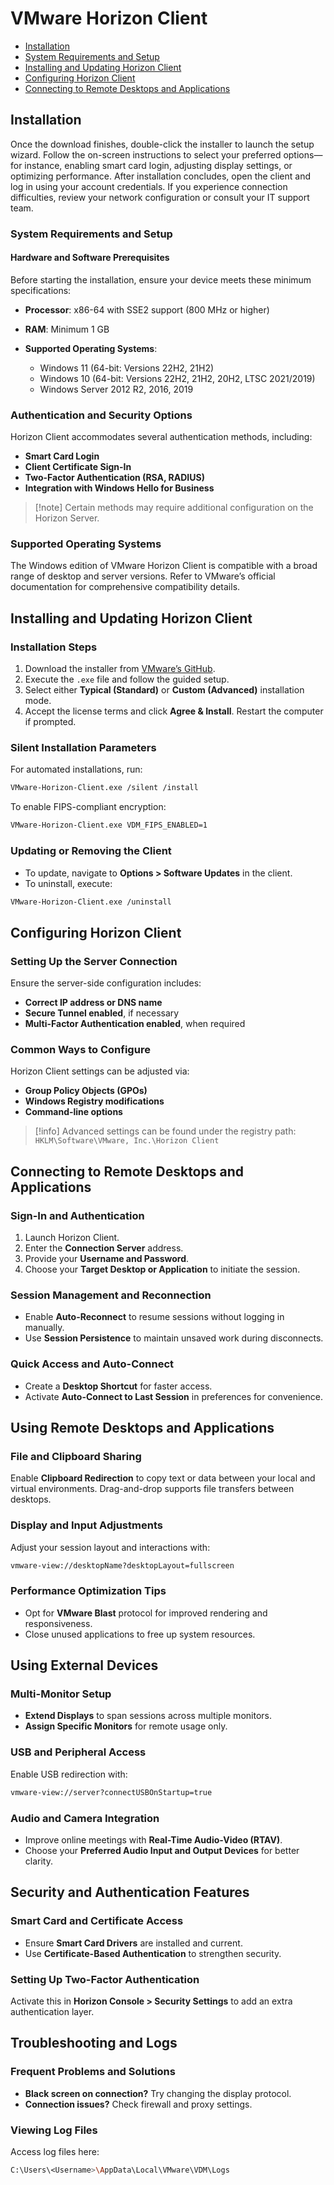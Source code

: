 # VMware Horizon Client

* [Installation](#installation)
* [System Requirements and Setup](#system-requirements-and-setup)
* [Installing and Updating Horizon Client](#installing-and-updating-horizon-client)
* [Configuring Horizon Client](#configuring-horizon-client)
* [Connecting to Remote Desktops and Applications](#connecting-to-remote-desktops-and-applications)

## Installation

Once the download finishes, double-click the installer to launch the setup wizard. Follow the on-screen instructions to select your preferred options—for instance, enabling smart card login, adjusting display settings, or optimizing performance. After installation concludes, open the client and log in using your account credentials.
If you experience connection difficulties, review your network configuration or consult your IT support team.

### System Requirements and Setup

#### Hardware and Software Prerequisites

Before starting the installation, ensure your device meets these minimum specifications:

* **Processor**: x86-64 with SSE2 support (800 MHz or higher)
* **RAM**: Minimum 1 GB
* **Supported Operating Systems**:

  * Windows 11 (64-bit: Versions 22H2, 21H2)
  * Windows 10 (64-bit: Versions 22H2, 21H2, 20H2, LTSC 2021/2019)
  * Windows Server 2012 R2, 2016, 2019

### Authentication and Security Options

Horizon Client accommodates several authentication methods, including:

* **Smart Card Login**
* **Client Certificate Sign-In**
* **Two-Factor Authentication (RSA, RADIUS)**
* **Integration with Windows Hello for Business**

> \[!note]
> Certain methods may require additional configuration on the Horizon Server.

### Supported Operating Systems

The Windows edition of VMware Horizon Client is compatible with a broad range of desktop and server versions. Refer to VMware’s official documentation for comprehensive compatibility details.

## Installing and Updating Horizon Client

### Installation Steps

1. Download the installer from [VMware’s GitHub](*).
2. Execute the `.exe` file and follow the guided setup.
3. Select either **Typical (Standard)** or **Custom (Advanced)** installation mode.
4. Accept the license terms and click **Agree & Install**. Restart the computer if prompted.

### Silent Installation Parameters

For automated installations, run:

```sh
VMware-Horizon-Client.exe /silent /install
```

To enable FIPS-compliant encryption:

```sh
VMware-Horizon-Client.exe VDM_FIPS_ENABLED=1
```

### Updating or Removing the Client

* To update, navigate to **Options > Software Updates** in the client.
* To uninstall, execute:

```sh
VMware-Horizon-Client.exe /uninstall
```

## Configuring Horizon Client

### Setting Up the Server Connection

Ensure the server-side configuration includes:

* **Correct IP address or DNS name**
* **Secure Tunnel enabled**, if necessary
* **Multi-Factor Authentication enabled**, when required

### Common Ways to Configure

Horizon Client settings can be adjusted via:

* **Group Policy Objects (GPOs)**
* **Windows Registry modifications**
* **Command-line options**

> \[!info]
> Advanced settings can be found under the registry path:
> `HKLM\Software\VMware, Inc.\Horizon Client`

## Connecting to Remote Desktops and Applications

### Sign-In and Authentication

1. Launch Horizon Client.
2. Enter the **Connection Server** address.
3. Provide your **Username and Password**.
4. Choose your **Target Desktop or Application** to initiate the session.

### Session Management and Reconnection

* Enable **Auto-Reconnect** to resume sessions without logging in manually.
* Use **Session Persistence** to maintain unsaved work during disconnects.

### Quick Access and Auto-Connect

* Create a **Desktop Shortcut** for faster access.
* Activate **Auto-Connect to Last Session** in preferences for convenience.

## Using Remote Desktops and Applications

### File and Clipboard Sharing

Enable **Clipboard Redirection** to copy text or data between your local and virtual environments. Drag-and-drop supports file transfers between desktops.

### Display and Input Adjustments

Adjust your session layout and interactions with:

```sh
vmware-view://desktopName?desktopLayout=fullscreen
```

### Performance Optimization Tips

* Opt for **VMware Blast** protocol for improved rendering and responsiveness.
* Close unused applications to free up system resources.

## Using External Devices

### Multi-Monitor Setup

* **Extend Displays** to span sessions across multiple monitors.
* **Assign Specific Monitors** for remote usage only.

### USB and Peripheral Access

Enable USB redirection with:

```sh
vmware-view://server?connectUSBOnStartup=true
```

### Audio and Camera Integration

* Improve online meetings with **Real-Time Audio-Video (RTAV)**.
* Choose your **Preferred Audio Input and Output Devices** for better clarity.

## Security and Authentication Features

### Smart Card and Certificate Access

* Ensure **Smart Card Drivers** are installed and current.
* Use **Certificate-Based Authentication** to strengthen security.

### Setting Up Two-Factor Authentication

Activate this in **Horizon Console > Security Settings** to add an extra authentication layer.

## Troubleshooting and Logs

### Frequent Problems and Solutions

* **Black screen on connection?** Try changing the display protocol.
* **Connection issues?** Check firewall and proxy settings.

### Viewing Log Files

Access log files here:

```sh
C:\Users\<Username>\AppData\Local\VMware\VDM\Logs
```
